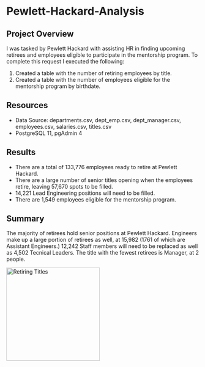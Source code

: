 # Pewlett-Hackard-Analysis

## Project Overview
I was tasked by Pewlett Hackard with assisting HR in finding upcoming retirees and employees eligible to participate in the mentorship program. To complete this request I executed the following:

1. Created a table with the number of retiring employees by title. 
2. Created a table with the number of employees eligible for the mentorship program by birthdate. 

## Resources
- Data Source: departments.csv, dept_emp.csv, dept_manager.csv, employees.csv, salaries.csv, titles.csv
- PostgreSQL 11, pgAdmin 4

## Results
- There are a total of 133,776 employees ready to retire at Pewlett Hackard. 
- There are a large number of senior titles opening when the employees retire, leaving 57,670 spots to be filled. 
- 14,221 Lead Engineering positions will need to be filled. 
- There are 1,549 employees eligible for the mentorship program. 

## Summary
The majority of retirees hold senior positions at Pewlett Hackard. Engineers make up a large portion of retirees as well, at 15,982 (1761 of which are Assistant Engineers.) 12,242 Staff members will need to be replaced as well as 4,502 Tecnical Leaders. The title with the fewest retirees is Manager, at 2 people. 

<img width="244" alt="Retiring Titles" src="https://user-images.githubusercontent.com/71476009/97816483-4333c500-1c5b-11eb-95ac-d27c8291dc7d.png">
